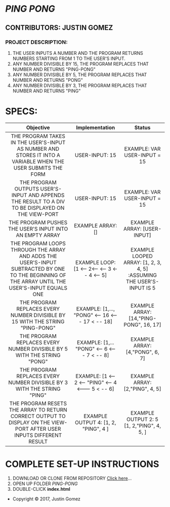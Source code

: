 # _PING PONG_

## CONTRIBUTORS: **JUSTIN GOMEZ**

### PROJECT DESCRIPTION:
1. THE USER INPUTS A NUMBER AND THE PROGRAM RETURNS NUMBERS STARTING FROM 1 TO THE USER'S INPUT.
2. ANY NUMBER DIVISIBLE BY 15, THE PROGRAM REPLACES THAT NUMBER AND RETURNS "PING-PONG"
3. ANY NUMBER DIVISIBLE BY 5, THE PROGRAM REPLACES THAT NUMBER AND RETURNS "PONG"
4. ANY NUMBER DIVISIBLE BY 3, THE PROGRAM REPLACES THAT NUMBER AND RETURNS "PING"

# SPECS:

| Objective | Implementation | Status |
|:-------------:|:-------------:|:-------------:|
| THE PROGRAM TAKES IN THE USER'S-INPUT AS NUMBER AND STORES IT INTO A VARIABLE WHEN THE USER SUBMITS THE FORM | USER-INPUT: 15 | EXAMPLE: VAR USER-INPUT = 15 |
| THE PROGRAM OUTPUTS USER'S-INPUT AND APPENDS THE RESULT TO A DIV TO BE DISPLAYED ON THE VIEW-PORT | USER-INPUT: 15 | EXAMPLE: VAR USER-INPUT = 15 |
| THE PROGRAM PUSHES THE USER'S INPUT INTO AN EMPTY ARRAY | EXAMPLE ARRAY: [] | EXAMPLE ARRAY: [USER-INPUT] |
| THE PROGRAM LOOPS THROUGH THE ARRAY AND ADDS THE USER'S-INPUT SUBTRACTED BY ONE TO THE BEGINNING OF THE ARRAY UNTIL THE USER'S-INPUT EQUALS ONE | EXAMPLE LOOP: [1 <-- 2<-- <-- 3 <-- 4 <-- 5] | EXAMPLE LOOPED ARRAY: [1, 2, 3, 4, 5] :ASSUMING THE USER'S-INPUT IS 5 |
| THE PROGRAM REPLACES EVERY NUMBER DIVISIBLE BY 15 WITH THE STRING "PING-PONG" | EXAMPLE: [1,..., "PONG" <-- 16 <--- 17 < -- 18]  | EXAMPLE ARRAY: [14,"PING-PONG", 16, 17] |
| THE PROGRAM REPLACES EVERY NUMBER DIVISIBLE BY 5 WITH THE STRING "PONG" | EXAMPLE: [1,... "PONG" <-- 6 <--- 7 < -- 8]  | EXAMPLE ARRAY: [4,"PONG", 6, 7] |
| THE PROGRAM REPLACES EVERY NUMBER DIVISIBLE BY 3 WITH THE STRING "PING" | EXAMPLE: [1 <-- 2 <-- "PING" <-- 4 <--- 5 < -- 6]  | EXAMPLE ARRAY: [2,"PING", 4, 5] |
| THE PROGRAM RESETS THE ARRAY TO RETURN CORRECT OUTPUT TO DISPLAY ON THE VIEW-PORT AFTER USER INPUTS DIFFERENT RESULT | EXAMPLE OUTPUT 4: [1, 2, "PING", 4 ] | EXAMPLE OUTPUT 2: 5 [1, 2,"PING", 4, 5, ] |
# COMPLETE SET-UP INSTRUCTIONS
1. DOWNLOAD OR CLONE FROM REPOSITORY [Click here](https://github.com/ProgramJustin/PingPong)...
2. OPEN UP FOLDER _PING-PONG_
3. DOUBLE-CLICK **index.html**

* Copyright © 2017, Justin Gomez
